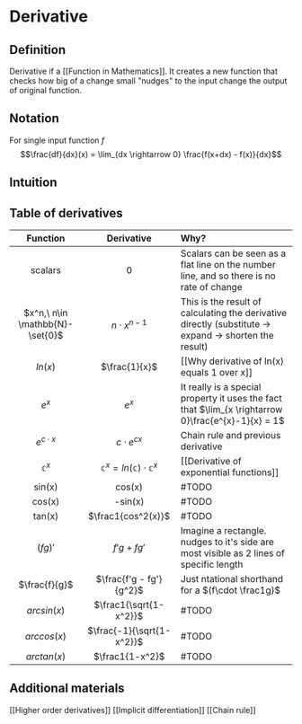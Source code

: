 # Derivative
## Definition
Derivative if a [[Function in Mathematics]]. It creates a new function that checks how big of a change small "nudges" to the input change the output of original function.

## Notation
For single input function $f$ 
$$\frac{df}{dx}(x) = \lim_{dx \rightarrow 0}  \frac{f(x+dx) - f(x)}{dx}$$

## Intuition

## Table of derivatives
| Function | Derivative | Why? |
| :-: | :-: | :- |
| scalars | 0 | Scalars can be seen as a flat line on the number line, and so there is no rate of change |
| $x^n,\ n\in \mathbb{N}-\set{0}$ | $n\cdot x^{n-1}$ | This is the result of calculating the derivative directly (substitute $\rightarrow$ expand $\rightarrow$ shorten the result) |
| $ln(x)$ | $\frac{1}{x}$ | [[Why derivative of ln(x) equals 1 over x]] |
| $e^x$ | $e^x$ | It really is a special property it uses the fact that $\lim_{x \rightarrow 0}\frac{e^{x}-1}{x} = 1$|
| $e^{c\cdot x}$ | $c\cdot e^{cx}$ | Chain rule and previous derivative |
| $\mathbb{c}^{x}$ |$\mathbb{c}^{x} = ln(\mathbb{c})\cdot \mathbb{c}^{x}$ | [[Derivative of exponential functions]]|
| sin(x) | cos(x) | #TODO |
| cos(x) | -sin(x) | #TODO |
| tan(x) |$\frac1{cos^2(x)}$|#TODO|
|$(fg)'$|$f'g + fg'$|Imagine a rectangle. nudges to it's side are most visible as 2 lines of specific length|
|$\frac{f}{g}$|$\frac{f'g - fg'}{g^2}$|Just ntational shorthand for a $(f\cdot \frac1g)$|
|$arcsin(x)$|$\frac1{\sqrt{1-x^2}}$| #TODO |
|$arccos(x)$|$\frac{-1}{\sqrt{1-x^2}}$| #TODO |
|$arctan(x)$|$\frac1{1-x^2}$| #TODO |


## Additional materials
[[Higher order derivatives]] 
[[Implicit differentiation]]
[[Chain rule]]
